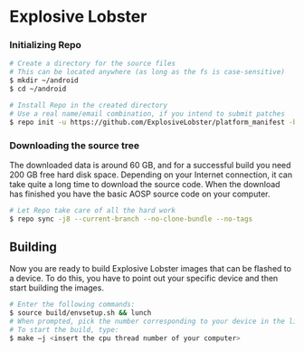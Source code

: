 # Explosive Lobster #

### Initializing Repo ###

```bash
# Create a directory for the source files
# This can be located anywhere (as long as the fs is case-sensitive)
$ mkdir ~/android
$ cd ~/android

# Install Repo in the created directory
# Use a real name/email combination, if you intend to submit patches
$ repo init -u https://github.com/ExplosiveLobster/platform_manifest -b android-11
```

### Downloading the source tree ###

The downloaded data is around 60 GB, and for a successful build you need 200 GB free hard disk space.
Depending on your Internet connection, it can take quite a long time to download the source code.
When the download has finished you have the basic AOSP source code on your computer.

```bash
# Let Repo take care of all the hard work
$ repo sync -j8 --current-branch --no-clone-bundle --no-tags
```

## Building ##

Now you are ready to build Explosive Lobster images that can be flashed to a device.
To do this, you have to point out your specific device and then start building the images.

```bash
# Enter the following commands:
$ source build/envsetup.sh && lunch
# When prompted, pick the number corresponding to your device in the list displayed and press enter.
# To start the build, type:
$ make –j <insert the cpu thread number of your computer>
```